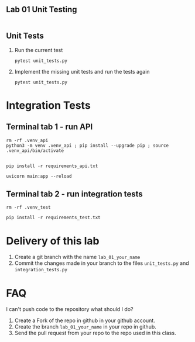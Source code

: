 
## Lab 01 Unit Testing

```shell

```

## Unit Tests
1. Run the current test

    ```shell
    pytest unit_tests.py
    ```


1. Implement the missing unit tests and run the tests again

    ```shell
    pytest unit_tests.py
    ```



# Integration Tests

## Terminal tab 1 - run API
```shell
rm -rf .venv_api
python3 -m venv .venv_api ; pip install --upgrade pip ; source .venv_api/bin/activate


pip install -r requirements_api.txt

uvicorn main:app --reload
```

## Terminal tab 2 - run integration tests

```shell
rm -rf .venv_test

pip install -r requirements_test.txt
```



# Delivery of this lab
1. Create a git branch with the name `lab_01_your_name`
1. Commit the changes made in your branch to the files `unit_tests.py` and `integration_tests.py`



# FAQ

I can't push code to the repository what should I do?

1. Create a Fork of the repo in github in your github account.
1. Create the branch `lab_01_your_name` in your repo in github.
1. Send the pull request from your repo to the repo used in this class.